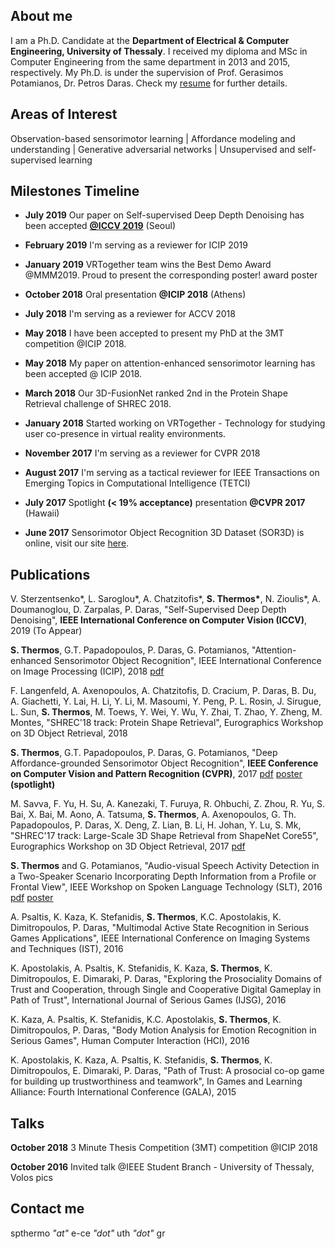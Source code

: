 ## About me

I am a Ph.D. Candidate at the **Department of Electrical & Computer Engineering, University of Thessaly**. I received my diploma and MSc in Computer Engineering from the same department in 2013 and 2015, respectively. My Ph.D. is under the supervision of Prof. Gerasimos Potamianos, Dr. Petros Daras. Check my [resume](http://inf-server.inf.uth.gr/~spthermo/Spiros_Thermos_resume.pdf) for further details.

## Areas of Interest

Observation-based sensorimotor learning | Affordance modeling and understanding | Generative adversarial networks | Unsupervised and self-supervised learning

## Milestones Timeline

* **July 2019** Our paper on Self-supervised Deep Depth Denoising has been accepted **[@ICCV 2019](http://iccv2019.thecvf.com/)** (Seoul)

* **February 2019** I'm serving as a reviewer for ICIP 2019

* **January 2019** VRTogether team wins the Best Demo Award @MMM2019. Proud to present the corresponding poster! award poster

* **October 2018** Oral presentation **@ICIP 2018** (Athens)

* **July 2018** I'm serving as a reviewer for ACCV 2018

* **May 2018** I have been accepted to present my PhD at the 3MT competition @ICIP 2018.

* **May 2018** My paper on attention-enhanced sensorimotor learning has been accepted @ ICIP 2018.

* **March 2018** Our 3D-FusionNet ranked 2nd in the Protein Shape Retrieval challenge of SHREC 2018.

* **January 2018** Started working on VRTogether - Technology for studying user co-presence in virtual reality environments.

* **November 2017** I'm serving as a reviewer for CVPR 2018

* **August 2017** I'm serving as a tactical reviewer for IEEE Transactions on Emerging Topics in Computational Intelligence (TETCI)

* **July 2017** Spotlight **(< 19% acceptance)** presentation **@CVPR 2017** (Hawaii)

* **June 2017** Sensorimotor Object Recognition 3D Dataset (SOR3D) is online, visit our site [here](http://sor3d.vcl.iti.gr/).

## Publications

V. Sterzentsenko*, L. Saroglou*, A. Chatzitofis*, **S. Thermos\***, N. Zioulis*, A. Doumanoglou, D. Zarpalas, P. Daras, "Self-Supervised Deep Depth Denoising", **IEEE International Conference on Computer Vision (ICCV)**, 2019 (To Appear)

**S. Thermos**, G.T. Papadopoulos, P. Daras, G. Potamianos, "Attention-enhanced Sensorimotor Object Recognition", IEEE International Conference on Image Processing (ICIP), 2018 [pdf](http://vcl.iti.gr/vclNew/wp-content/uploads/2018/05/Thermos_2167.pdf)

F. Langenfeld, A. Axenopoulos, A. Chatzitofis, D. Cracium, P. Daras, B. Du, A. Giachetti, Y. Lai, H. Li, Y. Li, M. Masoumi, Y. Peng, P. L. Rosin, J. Sirugue, L. Sun, **S. Thermos**, M. Toews, Y. Wei, Y. Wu, Y. Zhai, T. Zhao, Y. Zheng, M. Montes, "SHREC'18 track: Protein Shape Retrieval", Eurographics Workshop on 3D Object Retrieval, 2018

**S. Thermos**, G.T. Papadopoulos, P. Daras, G. Potamianos, "Deep Affordance-grounded Sensorimotor Object Recognition", **IEEE Conference on Computer Vision and Pattern Recognition (CVPR)**, 2017 [pdf](http://openaccess.thecvf.com/content_cvpr_2017/papers/Thermos_Deep_Affordance-Grounded_Sensorimotor_CVPR_2017_paper.pdf) [poster](http://inf-server.inf.uth.gr/~spthermo/2715_POSTER.pdf) **(spotlight)**

M. Savva, F. Yu, H. Su, A. Kanezaki, T. Furuya, R. Ohbuchi, Z. Zhou, R. Yu, S. Bai, X. Bai, M. Aono, A. Tatsuma, **S. Thermos**, A. Axenopoulos, G. Th. Papadopoulos, P. Daras, X. Deng, Z. Lian, B. Li, H. Johan, Y. Lu, S. Mk, "SHREC'17 track: Large-Scale 3D Shape Retrieval from ShapeNet Core55", Eurographics Workshop on 3D Object Retrieval, 2017 [pdf](https://shapenet.cs.stanford.edu/shrec17/shrec17shapenet.pdf)

**S. Thermos** and G. Potamianos, "Audio-visual Speech Activity Detection in a Two-Speaker Scenario Incorporating Depth Information from a Profile or Frontal View", IEEE Workshop on Spoken Language Technology (SLT), 2016 [pdf](http://inf-server.inf.uth.gr/~spthermo/thermos_slt2016.pdf) [poster](http://inf-server.inf.uth.gr/~spthermo/thermos_poster.pdf)

A. Psaltis, K. Kaza, K. Stefanidis, **S. Thermos**, K.C. Apostolakis, K. Dimitropoulos, P. Daras, "Multimodal Active State Recognition in Serious Games Applications", IEEE International Conference on Imaging Systems and Techniques (IST), 2016

K. Apostolakis, A. Psaltis, K. Stefanidis, K. Kaza, **S. Thermos**, K. Dimitropoulos, E. Dimaraki, P. Daras, "Exploring the Prosociality Domains of Trust and Cooperation, through Single and Cooperative Digital Gameplay in Path of Trust", International Journal of Serious Games (IJSG), 2016

K. Kaza, A. Psaltis, K. Stefanidis, K.C. Apostolakis, **S. Thermos**, K. Dimitropoulos, P. Daras, "Body Motion Analysis for Emotion Recognition in Serious Games", Human Computer Interaction (HCI), 2016

K. Apostolakis, K. Kaza, A. Psaltis, K. Stefanidis, **S. Thermos**, K. Dimitropoulos, E. Dimaraki, P. Daras, "Path of Trust: A prosocial co-op game for building up trustworthiness and teamwork", In Games and Learning Alliance: Fourth International Conference (GALA), 2015

## Talks

**October 2018** 3 Minute Thesis Competition (3MT) competition @ICIP 2018

**October 2016** Invited talk @IEEE Student Branch - University of Thessaly, Volos pics

## Contact me

spthermo *"at"* e-ce *"dot"* uth *"dot"* gr

